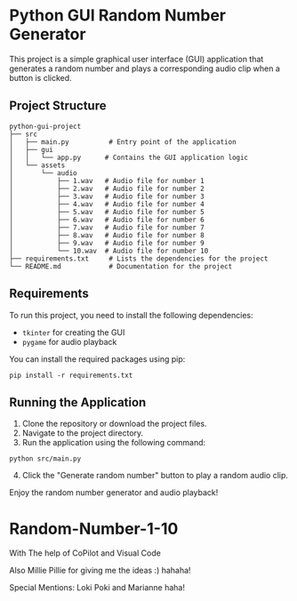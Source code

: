 # Python GUI Random Number Generator

This project is a simple graphical user interface (GUI) application that generates a random number and plays a corresponding audio clip when a button is clicked.

## Project Structure

```
python-gui-project
├── src
│   ├── main.py          # Entry point of the application
│   ├── gui
│   │   └── app.py      # Contains the GUI application logic
│   └── assets
│       └── audio
│           ├── 1.wav   # Audio file for number 1
│           ├── 2.wav   # Audio file for number 2
│           ├── 3.wav   # Audio file for number 3
│           ├── 4.wav   # Audio file for number 4
│           ├── 5.wav   # Audio file for number 5
│           ├── 6.wav   # Audio file for number 6
│           ├── 7.wav   # Audio file for number 7
│           ├── 8.wav   # Audio file for number 8
│           ├── 9.wav   # Audio file for number 9
│           └── 10.wav  # Audio file for number 10
├── requirements.txt     # Lists the dependencies for the project
└── README.md            # Documentation for the project
```

## Requirements

To run this project, you need to install the following dependencies:

- `tkinter` for creating the GUI
- `pygame` for audio playback

You can install the required packages using pip:

```
pip install -r requirements.txt
```

## Running the Application

1. Clone the repository or download the project files.
2. Navigate to the project directory.
3. Run the application using the following command:

```
python src/main.py
```

4. Click the "Generate random number" button to play a random audio clip.

Enjoy the random number generator and audio playback!

# Random-Number-1-10

With The help of CoPilot and Visual Code

Also Millie Pillie for giving me the ideas :) hahaha!

Special Mentions: Loki Poki and Marianne haha!
